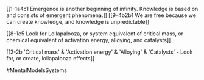 [[1-1a4c1 Emergence is another beginning of infinity. Knowledge is based on and consists of emergent phenomena.]]
[[9-4b2b1 We are free because we can create knowledge, and knowledge is unpredictable]]

[[8-1c5 Look for Lollapalooza, or system equivalent of critical mass, or chemical equivalent of activation energy, alloying, and catalysts]]

[[2-2b 'Critical mass' & 'Activation energy' & 'Alloying' & 'Catalysts' - Look for, or create, lollapalooza effects]]

#MentalModelsSystems 